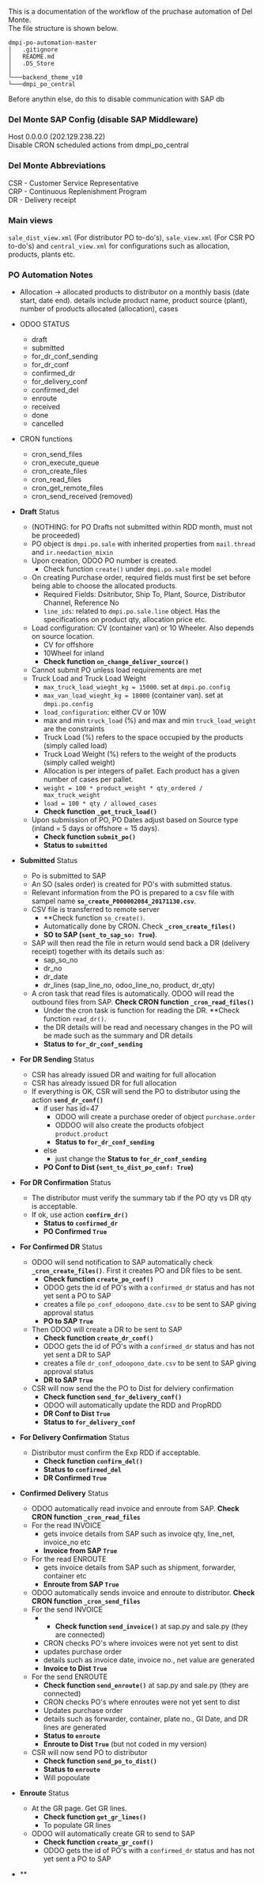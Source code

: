 This is a documentation of the workflow of the pruchase automation of Del Monte.  
The file structure is shown below.  
```
dmpi-po-automation-master
│   .gitignore
│   README.md
│   .DS_Store
│
└───backend_theme_v10  
└───dmpi_po_central
```
Before anythin else, do this to disable communication with SAP db
### Del Monte SAP Config (disable SAP Middleware)
Host 0.0.0.0 (202.129.238.22)  
Disable CRON scheduled actions from dmpi_po_central  

### Del Monte Abbreviations
CSR - Customer Service Representative  
CRP - Continuous Replenishment Program  
DR - Delivery receipt


### Main views
`sale_dist_view.xml` (For distributor PO to-do's), `sale_view.xml` (For CSR PO to-do's) and `central_view.xml` for configurations such as allocation, products, plants etc.  

### PO Automation Notes
- Allocation -> allocated products to distributor on a monthly basis (date start, date end). details include product name, product source (plant), number of products allocated (allocation), cases

- ODOO STATUS
	- draft
	- submitted
	- for_dr_conf_sending
	- for_dr_conf
	- confirmed_dr
	- for_delivery_conf
	- confirmed_del
	- enroute
	- received
	- done
	- cancelled
	
- CRON functions
	- cron_send_files
	- cron_execute_queue
	- cron_create_files
	- cron_read_files
	- cron_get_remote_files
	- cron_send_received (removed)

- **Draft** Status
	- (NOTHING: for PO Drafts not submitted within RDD month, must not be proceeded)
	- PO object is `dmpi.po.sale` with inherited properties from `mail.thread` and `ir.needaction_mixin`
	- Upon creation, ODOO PO number is created.
		- Check function `create()` under `dmpi.po.sale` model
	- On creating Purchase order, required fields must first be set before being able to choose the allocated products.
		- Required Fields: Dsitributor, Ship To, Plant, Source, Distributor Channel, Reference No
		- `line_ids`: related to `dmpi.po.sale.line` object. Has the specifications on product qty, allocation price etc. 
	- Load configuration: CV (container van) or 10 Wheeler. Also depends on source location. 
		- CV for offshore
		- 10Wheel for inland
		- **Check function `on_change_deliver_source()`**
	- Cannot submit PO unless load requirements are met
	- Truck Load and Truck Load Weight
		- `max_truck_load_wieght_kg = 15000`. set at `dmpi.po.config`
		- `max_van_load_wieght_kg = 18000` (container van). set at `dmpi.po.config`
		- `load_configuration`: either CV or 10W
		- max and min `truck_load` (%) and max and min `truck_load_weight` are the constraints
		- Truck Load (%) refers to the space occupied by the products (simply called load)
		- Truck Load Weight (%) refers to the weight of the products (simply called weight)
		- Allocation is per integers of pallet. Each product has a given number of cases per pallet.
		- `weight = 100 * product_weight * qty_ordered / max_truck_weight`
		- `load = 100 * qty / allowed_cases`
		- **Check function `_get_truck_load()`**
	- Upon submission of PO, PO Dates adjust based on Source type (inland = 5 days or offshore = 15 days). 
		- **Check function `submit_po()`**
		- **Status to `submitted`**

- **Submitted** Status
	-  Po is submitted to SAP
	- An SO (sales order) is created for PO's with submitted status. 
	- Relevant information from the PO is prepared to a csv file with sampel name **`so_create_P000002084_20171130.csv`**.
	- CSV file is transferred to remote server
		- **Check function `so_create()`. 
		- Automatically done by CRON. Check **`_cron_create_files()`**
		- **SO to SAP (`sent_to_sap_so: True`)**. 
	- SAP will then read the file in return would send back a DR (delivery receipt) together with its details such as:
		- sap_so_no
		- dr_no
		- dr_date
		- dr_lines (sap_line_no, odoo_line_no, product, dr_qty)
	- A cron task that read files is automatically. ODOO will read the outbound files from SAP. **Check CRON function `_cron_read_files()`**
		- Under the cron task is function for reading the DR. **Check function `read_dr()`.
		- the DR details will be read and necessary changes in the PO will be made such as the summary and DR details
		- **Status to `for_dr_conf_sending`**

- **For DR Sending** Status
	- CSR has already issued DR and waiting for full allocation
	- CSR has already issued DR for full allocation
	- If everything is OK, CSR will send the PO to distributor using the action **`send_dr_conf()`**
		- if user has id=47
			- ODOO will create a purchase oreder of object `purchase.order`
			- ODDOO will also create the products ofobject `product.product`
			- **Status to `for_dr_conf_sending`**
		- else
			- just change the **Status to `for_dr_conf_sending`**
		- **PO Conf to Dist (`sent_to_dist_po_conf: True`)**

- **For DR Confirmation** Status
	- The distributor must verify the summary tab if the PO qty vs DR qty is acceptable.
	- If ok, use action **`confirm_dr()`**
		- **Status to `confirmed_dr`**
		- **PO Confirmed `True`**
	
- **For Confirmed DR** Status
	- ODOO will send notification to SAP automatically check **`_cron_create_files()`**. First it creates PO and DR files to be sent. 
		- **Check function `create_po_conf()`**
		- ODOO gets the id of PO's with a `confirmed_dr` status and has not yet sent a PO to SAP
		- creates a file `po_conf_odoopono_date.csv` to be sent to SAP giving approval status
		- **PO to SAP `True`**
	- Then ODOO will create a DR to be sent to SAP
		- **Check function `create_dr_conf()`**
		- ODOO gets the id of PO's with a `confirmed_dr` status and has not yet sent a DR to SAP
		- creates a file `dr_conf_odoopono_date.csv` to be sent to SAP giving approval status
		- **DR to SAP `True`**
	- CSR will now send the the PO to Dist for delviery confirmation
		- **Check function `send_for_delivery_conf()`**
		- ODOO will automatically update the RDD and PropRDD
		- **DR Conf to Dist `True`**
		- **Status to `for_delivery_conf`**

- **For Delivery Confirmation** Status
	- Distributor must confirm the Exp RDD if acceptable.
		- **Check function `confirm_del()`**
		- **Status to `confirmed_del`**
		- **DR Confirmed `True`**

- **Confirmed Delivery** Status
	- ODOO automatically read invoice and enroute from SAP. **Check CRON function `_cron_read_files`**
	- For the read INVOICE
		- gets invoice details from SAP such as invoice qty, line_net, invoice_no etc
		- **Invoice from SAP `True`**
	- For the read ENROUTE
		- gets invoice details from SAP such as shipment, forwarder, container etc
		- **Enroute from SAP `True`**	
	- ODOO automatically sends invoice and enroute to distributor. **Check CRON function `_cron_send_files`**
	- For the send INVOICE
		- - **Check function `send_invoice()`** at sap.py and sale.py  (they are connected)
		- CRON checks PO's where invoices were not yet sent to dist
		- updates purchase order
		- details such as invoice date, invoice no., net value are generated
		- **Invoice to Dist `True`**
	- For the send ENROUTE
		- **Check function `send_enroute()`** at sap.py and sale.py  (they are connected)
		- CRON checks PO's where enroutes were not yet sent to dist
		- Updates purchase order
		- details such as forwarder, container, plate no., GI Date, and DR lines are generated
		- **Status to `enroute`**
		- **Enroute to Dist `True`** (but not coded in my version)
	- CSR will now send PO to distributor
		- **Check function `send_po_to_dist()`**
		- **Status to `enroute`**
		- Will popoulate 

- **Enroute** Status
	- At the GR page. Get GR lines.
		- **Check function `get_gr_lines()`**
		- To populate GR lines
	- ODOO will automatically create GR to send to SAP
		- **Check function `create_gr_conf()`**
		- ODOO gets the id of PO's with a `confirmed_dr` status and has not yet sent a PO to SAP
		
- **
